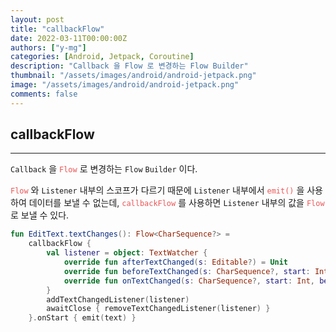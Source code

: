 ```yaml
---
layout: post
title: "callbackFlow"
date: 2022-03-11T00:00:00Z
authors: ["y-mg"]
categories: [Android, Jetpack, Coroutine]
description: "Callback 을 Flow 로 변경하는 Flow Builder"
thumbnail: "/assets/images/android/android-jetpack.png"
image: "/assets/images/android/android-jetpack.png"
comments: false
---
```


## callbackFlow
***
`Callback` 을 <code style="color: #eb5657;">Flow</code> 로 변경하는 `Flow` `Builder` 이다.
<br/>

<code style="color: #eb5657;">Flow</code> 와 `Listener` 내부의 스코프가 다르기 때문에 `Listener` 내부에서 <code style="color: #eb5657;">emit()</code> 을 사용하여 데이터를 보낼 수 없는데, <code style="color: #eb5657;">callbackFlow</code> 를 사용하면 `Listener` 내부의 값을 <code style="color: #eb5657;">Flow</code> 로 보낼 수 있다.
<br/>

```kotlin
fun EditText.textChanges(): Flow<CharSequence?> =
    callbackFlow {
        val listener = object: TextWatcher {
            override fun afterTextChanged(s: Editable?) = Unit
            override fun beforeTextChanged(s: CharSequence?, start: Int, count: Int, after: Int) = Unit
            override fun onTextChanged(s: CharSequence?, start: Int, before: Int, count: Int) { trySend(s) }
        }
        addTextChangedListener(listener)
        awaitClose { removeTextChangedListener(listener) }
    }.onStart { emit(text) }
```